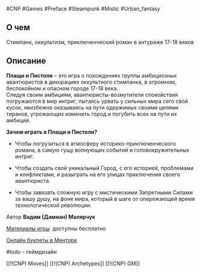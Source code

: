 #CNP #Games #Preface #Steampunk #Mistic #Urban_fantasy

## О чем
Стимпанк, оккультизм, приключенческий роман в антураже 17-18 веков

## Описание

**Плащи и Пистоли** – это игра о похождениях группы амбициозных авантюристов в декорациях оккультного стимпанка, в огромном, беспокойном и опасном городе 17-18 века.  
Следуя своим амбициям, авантюристы-возмутители спокойствия погружаются в мир интриг, пытаясь урвать у сильных мира сего свой кусок, неизбежно оказываясь на пути одержимых своими целями тиранов, угрожающих изменить город и погубить всех на пути их амбиций.  
  
**Зачем играть в Плащи и Пистоли?**  
- Чтобы погрузиться в атмосферу историко-приключенческого романа, в самую гущу волнующих событий и головокружительных интриг.

- Чтобы создать свой уникальный Город, с его историей, проблемами и конфликтами, и разыграть на его улицах приключения своего авантюриста.

- Чтобы завязать сложную игру с мистическими Запретными Силами за вашу душу, на фоне мира, который в шаге от опережающей время технологической революции.
  
Автор **Вадим (Дамиан) Малярчук**  
  
[Материалы игры](https://vadamiangames.itch.io/cloaks-and-pistols)  доступны бесплатно

[Онлайн буклеты в Менторе](https://pbta.gmentor.ru/vd502d205e05d740a26cbe5b3ef0d0c45)

#todo - геймдизайн

[[!(CNP) Moves]]
[[!(CNP) Archetypes]]
[[!(CNP) GM]]
